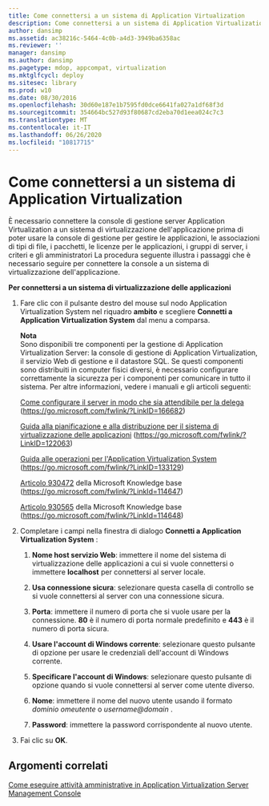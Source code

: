 ```yaml
---
title: Come connettersi a un sistema di Application Virtualization
description: Come connettersi a un sistema di Application Virtualization
author: dansimp
ms.assetid: ac38216c-5464-4c0b-a4d3-3949ba6358ac
ms.reviewer: ''
manager: dansimp
ms.author: dansimp
ms.pagetype: mdop, appcompat, virtualization
ms.mktglfcycl: deploy
ms.sitesec: library
ms.prod: w10
ms.date: 08/30/2016
ms.openlocfilehash: 30d60e187e1b7595fd0dce6641fa027a1df68f3d
ms.sourcegitcommit: 354664bc527d93f80687cd2eba70d1eea024c7c3
ms.translationtype: MT
ms.contentlocale: it-IT
ms.lasthandoff: 06/26/2020
ms.locfileid: "10817715"
---
```

# Come connettersi a un sistema di Application Virtualization


È necessario connettere la console di gestione server Application Virtualization a un sistema di virtualizzazione dell'applicazione prima di poter usare la console di gestione per gestire le applicazioni, le associazioni di tipi di file, i pacchetti, le licenze per le applicazioni, i gruppi di server, i criteri e gli amministratori La procedura seguente illustra i passaggi che è necessario seguire per connettere la console a un sistema di virtualizzazione dell'applicazione.

**Per connettersi a un sistema di virtualizzazione delle applicazioni**

1. Fare clic con il pulsante destro del mouse sul nodo Application Virtualization System nel riquadro **ambito** e scegliere **Connetti a Application Virtualization System** dal menu a comparsa.

   **Nota**  
   Sono disponibili tre componenti per la gestione di Application Virtualization Server: la console di gestione di Application Virtualization, il servizio Web di gestione e il datastore SQL. Se questi componenti sono distribuiti in computer fisici diversi, è necessario configurare correttamente la sicurezza per i componenti per comunicare in tutto il sistema. Per altre informazioni, vedere i manuali e gli articoli seguenti:

   [Come configurare il server in modo che sia attendibile per la delega](https://go.microsoft.com/fwlink/?LinkID=166682) (https://go.microsoft.com/fwlink/?LinkID=166682)

   [Guida alla pianificazione e alla distribuzione per il sistema di virtualizzazione delle applicazioni](https://go.microsoft.com/fwlink/?LinkID=122063) (https://go.microsoft.com/fwlink/?LinkID=122063)

   [Guida alle operazioni per l'Application Virtualization System](https://go.microsoft.com/fwlink/?LinkID=133129) (https://go.microsoft.com/fwlink/?LinkID=133129)

   [Articolo 930472](https://go.microsoft.com/fwlink/?LinkId=114647) della Microsoft Knowledge base (https://go.microsoft.com/fwlink/?LinkId=114647)

   [Articolo 930565](https://go.microsoft.com/fwlink/?LinkId=114648) della Microsoft Knowledge base (https://go.microsoft.com/fwlink/?LinkId=114648)

     

2. Completare i campi nella finestra di dialogo **Connetti a Application Virtualization System** :

   1. **Nome host servizio Web**: immettere il nome del sistema di virtualizzazione delle applicazioni a cui si vuole connettersi o immettere **localhost** per connettersi al server locale.

   2. **Usa connessione sicura**: selezionare questa casella di controllo se si vuole connettersi al server con una connessione sicura.

   3. **Porta**: immettere il numero di porta che si vuole usare per la connessione. **80** è il numero di porta normale predefinito e **443** è il numero di porta sicura.

   4. **Usare l'account di Windows corrente**: selezionare questo pulsante di opzione per usare le credenziali dell'account di Windows corrente.

   5. **Specificare l'account di Windows**: selezionare questo pulsante di opzione quando si vuole connettersi al server come utente diverso.

   6. **Nome**: immettere il nome del nuovo utente usando il formato *dominio omeutente* o <em> username@domain </em> .

   7. **Password**: immettere la password corrispondente al nuovo utente.

3. Fai clic su **OK**.

## Argomenti correlati


[Come eseguire attività amministrative in Application Virtualization Server Management Console](how-to-perform-administrative-tasks-in-the-application-virtualization-server-management-console.md)

 

 





